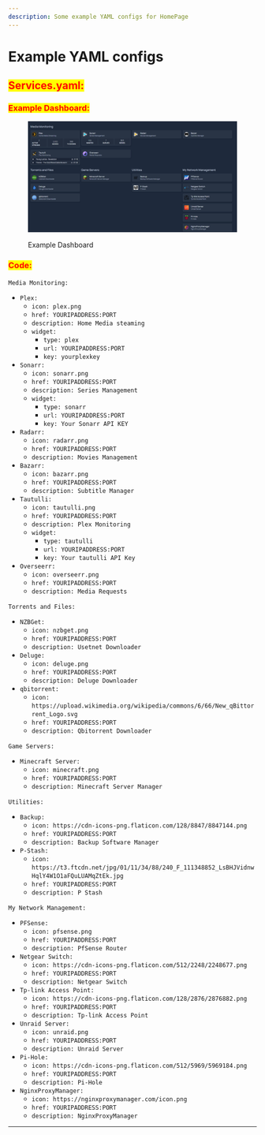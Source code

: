```yaml
---
description: Some example YAML configs for HomePage
---
```


# Example YAML configs

## <mark style="color:red;">Services.yaml:</mark>

### <mark style="color:red;">Example Dashboard:</mark>

<figure><img src=".gitbook/assets/image (1).png" alt=""><figcaption><p>Example Dashboard</p></figcaption></figure>

### <mark style="color:red;">Code:</mark>

`Media Monitoring:`

* `Plex:`
  * `icon: plex.png`
  * `href: YOURIPADDRESS:PORT`
  * `description: Home Media steaming`
  * `widget:`
    * `type: plex`
    * `url: YOURIPADDRESS:PORT`
    * `key: yourplexkey`
* `Sonarr:`
  * `icon: sonarr.png`
  * `href: YOURIPADDRESS:PORT`
  * `description: Series Management`
  * `widget:`
    * `type: sonarr`
    * `url: YOURIPADDRESS:PORT`
    * `key: Your Sonarr API KEY`
* `Radarr:`
  * `icon: radarr.png`
  * `href: YOURIPADDRESS:PORT`
  * `description: Movies Management`
* `Bazarr:`
  * `icon: bazarr.png`
  * `href: YOURIPADDRESS:PORT`
  * `description: Subtitle Manager`
* `Tautulli:`
  * `icon: tautulli.png`
  * `href: YOURIPADDRESS:PORT`
  * `description: Plex Monitoring`&#x20;
  * `widget:`
    * `type: tautulli`
    * `url: YOURIPADDRESS:PORT`
    * `key: Your tautulli API Key`
* `Overseerr:`
  * `icon: overseerr.png`
  * `href: YOURIPADDRESS:PORT`
  * `description: Media Requests`

`Torrents and Files:`

* `NZBGet:`
  * `icon: nzbget.png`
  * `href: YOURIPADDRESS:PORT`
  * `description: Usetnet Downloader`
* `Deluge:`
  * `icon: deluge.png`
  * `href: YOURIPADDRESS:PORT`
  * `description: Deluge Downloader`
* `qbitorrent:`
  * `icon: https://upload.wikimedia.org/wikipedia/commons/6/66/New_qBittorrent_Logo.svg`
  * `href: YOURIPADDRESS:PORT`
  * `description: Qbitorrent Downloader`

`Game Servers:`

* `Minecraft Server:`
  * `icon: minecraft.png`
  * `href: YOURIPADDRESS:PORT`
  * `description: Minecraft Server Manager`

`Utilities:`

* `Backup:`
  * `icon: https://cdn-icons-png.flaticon.com/128/8847/8847144.png`
  * `href: YOURIPADDRESS:PORT`
  * `description: Backup Software Manager`
* `P-Stash:`
  * `icon: https://t3.ftcdn.net/jpg/01/11/34/88/240_F_111348852_LsBHJVidnwHqlY4W1O1aFQuLUAMqZtEk.jpg`
  * `href: YOURIPADDRESS:PORT`
  * `description: P Stash`

`My Network Management:`

* `PFSense:`
  * `icon: pfsense.png`
  * `href: YOURIPADDRESS:PORT`
  * `description: PfSense Router`
* `Netgear Switch:`
  * `icon: https://cdn-icons-png.flaticon.com/512/2248/2248677.png`
  * `href: YOURIPADDRESS:PORT`
  * `description: Netgear Switch`
* `Tp-link Access Point:`
  * `icon: https://cdn-icons-png.flaticon.com/128/2876/2876882.png`
  * `href: YOURIPADDRESS:PORT`
  * `description: Tp-link Access Point`
* `Unraid Server:`
  * `icon: unraid.png`
  * `href: YOURIPADDRESS:PORT`
  * `description: Unraid Server`
* `Pi-Hole:`
  * `icon: https://cdn-icons-png.flaticon.com/512/5969/5969184.png`
  * `href: YOURIPADDRESS:PORT`
  * `description: Pi-Hole`
* `NginxProxyManager:`
  * `icon: https://nginxproxymanager.com/icon.png`
  * `href: YOURIPADDRESS:PORT`
  * `description: NginxProxyManager`

***

##
